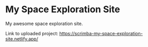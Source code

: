 # My Space Exploration Site

My awesome space exploration site.

Link to uploaded project: https://scrimba-my-space-exploration-site.netlify.app/
